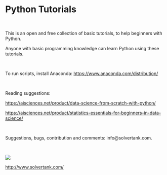 Python Tutorials
================

 

This is an open and free collection of basic tutorials, to help beginners with
Python.

Anyone with basic programming knowledge can learn Python using these tutorials.

 

To run scripts, install Anaconda: <https://www.anaconda.com/distribution/>

 

Reading suggestions:

<https://aisciences.net/product/data-science-from-scratch-with-python/>

<https://aisciences.net/product/statistics-essentials-for-beginners-in-data-science/>

 

Suggestions, bugs, contribution and comments: info\@solvertank.com.

 

![](http://www.solvertank.com/solvertank/cubesmall.png)

<http://www.solvertank.com/>

